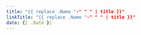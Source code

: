 ```yaml
---
title: "{{ replace .Name "-" " " | title }}"
linkTitle: "{{ replace .Name "-" " " | title }}"
date: {{ .Date }}
---
```


